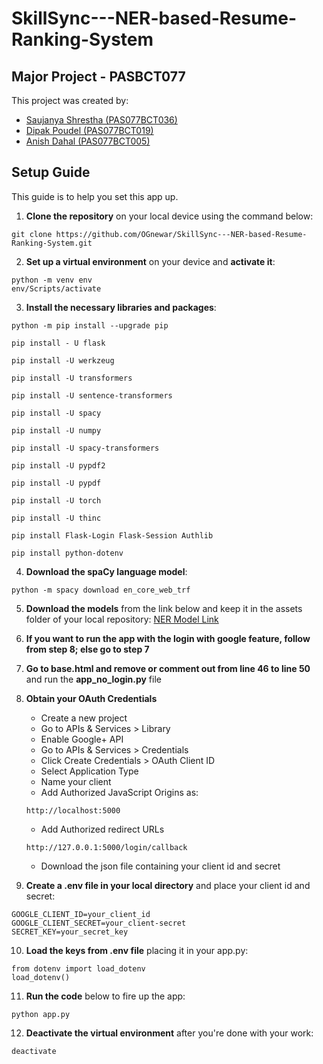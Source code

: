 # SkillSync---NER-based-Resume-Ranking-System

## Major Project - PASBCT077

This project was created by:

- [Saujanya Shrestha (PAS077BCT036)](https://github.com/OGnewar)
- [Dipak Poudel      (PAS077BCT019)](https://github.com/Dipak-Poudel-10)
- [Anish Dahal       (PAS077BCT005)](https://github.com/anish77777)

## Setup Guide

This guide is to help you set this app up.

1. **Clone the repository** on your local device using the command below:
```
git clone https://github.com/OGnewar/SkillSync---NER-based-Resume-Ranking-System.git
```

2. **Set up a virtual environment** on your device and **activate it**:
```
python -m venv env
env/Scripts/activate
```

3. **Install the necessary libraries and packages**:
```
python -m pip install --upgrade pip
```
```
pip install - U flask
```
```
pip install -U werkzeug
```
```
pip install -U transformers
```
```
pip install -U sentence-transformers
```
```
pip install -U spacy
```
```
pip install -U numpy
```
```
pip install -U spacy-transformers
```
```
pip install -U pypdf2
```
```
pip install -U pypdf
```
```
pip install -U torch
```
```
pip install -U thinc
```
```
pip install Flask-Login Flask-Session Authlib
```
```
pip install python-dotenv
```

4. **Download the spaCy language model**:
```
python -m spacy download en_core_web_trf
```

5. **Download the models** from the link below and keep it in the assets folder of your local repository:
[NER Model Link](https://drive.google.com/drive/folders/1z_knxWITdAtcZWyIQwGgv-7BwuCEKEhO?usp=sharing)

6. **If you want to run the app with the login with google feature, follow from step 8; else go to step 7**

7. **Go to base.html and remove or comment out from line 46 to line 50** and run the **app_no_login.py** file

8. **Obtain your OAuth Credentials**

    - Create a new project
    - Go to APIs & Services > Library
    - Enable Google+ API
    - Go to APIs & Services > Credentials
    - Click Create Credentials > OAuth Client ID
    - Select Application Type
    - Name your client
    - Add Authorized JavaScript Origins as:
    ```
    http://localhost:5000
    ```
    - Add Authorized redirect URLs
    ```
    http://127.0.0.1:5000/login/callback
    ```
    - Download the json file containing your client id and secret

9. **Create a .env file in your local directory** and place your client id and secret:
```
GOOGLE_CLIENT_ID=your_client_id
GOOGLE_CLIENT_SECRET=your_client-secret
SECRET_KEY=your_secret_key
```

10. **Load the keys from .env file** placing it in your app.py:
```
from dotenv import load_dotenv
load_dotenv()
```

11. **Run the code** below to fire up the app:
```
python app.py
```

12. **Deactivate the virtual environment** after you're done with your work:
```
deactivate
```